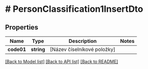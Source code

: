 # # PersonClassification1InsertDto

## Properties

Name | Type | Description | Notes
------------ | ------------- | ------------- | -------------
**code01** | **string** | [Název číselníkové položky] |

[[Back to Model list]](../../README.md#models) [[Back to API list]](../../README.md#endpoints) [[Back to README]](../../README.md)
